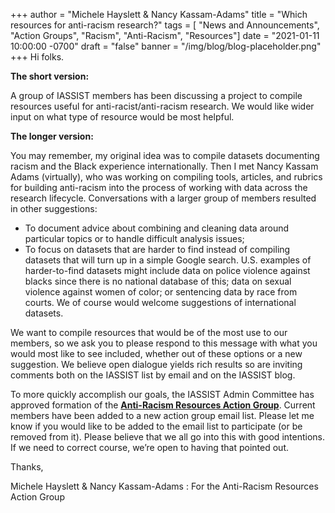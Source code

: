 +++
author = "Michele Hayslett & Nancy Kassam-Adams"
title = "Which resources for anti-racism research?"
tags = [ "News and Announcements", "Action Groups", "Racism", "Anti-Racism", "Resources"]
date = "2021-01-11 10:00:00 -0700"
draft = "false"
banner = "/img/blog/blog-placeholder.png"
+++
Hi folks. 

**The short version:**  

A group of IASSIST members has been discussing a project to compile resources useful for anti-racist/anti-racism research.  We would like wider input on what type of resource would be most helpful.

**The longer version:**

You may remember, my original idea was to compile datasets documenting racism and the Black experience internationally.  Then I met Nancy Kassam Adams (virtually), who was working on compiling tools, articles, and rubrics for building anti-racism into the process of working with data across the research lifecycle.  Conversations with a larger group of members resulted in other suggestions:  

- To document advice about combining and cleaning data around particular topics or to handle difficult analysis issues;
- To focus on datasets that are harder to find instead of compiling datasets that will turn up in a simple Google search.  U.S. examples of harder-to-find datasets might include data on police violence against blacks since there is no national database of this; data on sexual violence against women of color; or sentencing data by race from courts.  We of course would welcome suggestions of international datasets.

We want to compile resources that would be of the most use to our members, so we ask you to please respond to this message with what you would most like to see included, whether out of these options or a new suggestion.  We believe open dialogue yields rich results so are inviting comments both on the IASSIST list by email and on the IASSIST blog. 

To more quickly accomplish our goals, the IASSIST Admin Committee has approved formation of the **[Anti-Racism Resources Action Group](/about/committees-and-groups/#anti-racism-resources-action-group)**.  Current members have been added to a new action group email list.  Please let me know if you would like to be added to the email list to participate (or be removed from it).  Please believe that we all go into this with good intentions.  If we need to correct course, we’re open to having that pointed out. 

Thanks,

Michele Hayslett & Nancy Kassam-Adams
: For the Anti-Racism Resources Action Group
